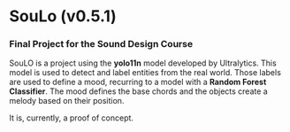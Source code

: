 # **SouLo** (v0.5.1)
### Final Project for the Sound Design Course

SouLO is a project using the **yolo11n** model developed by Ultralytics. This model is used to detect and label entities from the real world. Those labels are used to define a mood, recurring to a model with a **Random Forest Classifier**. The mood defines the base chords and the objects create a melody based on their position. 

It is, currently, a proof of concept.
